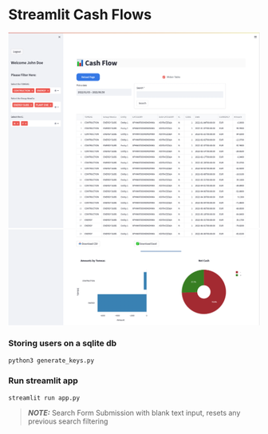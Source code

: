 # Streamlit Cash Flows

![alt text](cashflow_frontend_1.png)
![alt text](cashflow_frontend_2.png)

### Storing users on a sqlite db
```
python3 generate_keys.py
```

### Run streamlit app
```
streamlit run app.py
```

> **_NOTE:_**  Search Form Submission with blank text input, resets any previous search filtering